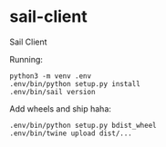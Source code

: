 # sail-client
Sail Client

Running:

```
python3 -m venv .env
.env/bin/python setup.py install
.env/bin/sail version
```

Add wheels and ship haha:

```
.env/bin/python setup.py bdist_wheel
.env/bin/twine upload dist/...
```
